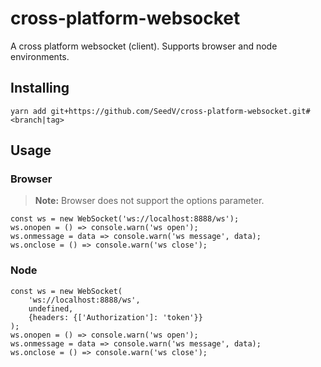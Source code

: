 # cross-platform-websocket

A cross platform websocket (client). Supports browser and node environments.

## Installing

```shell
yarn add git+https://github.com/SeedV/cross-platform-websocket.git#<branch|tag>
```

## Usage

### Browser
> **Note:** Browser does not support the options parameter.
```
const ws = new WebSocket('ws://localhost:8888/ws');
ws.onopen = () => console.warn('ws open');
ws.onmessage = data => console.warn('ws message', data);
ws.onclose = () => console.warn('ws close');
```

### Node
```
const ws = new WebSocket(
    'ws://localhost:8888/ws',
    undefined,
    {headers: {['Authorization']: 'token'}}
);
ws.onopen = () => console.warn('ws open');
ws.onmessage = data => console.warn('ws message', data);
ws.onclose = () => console.warn('ws close');
```